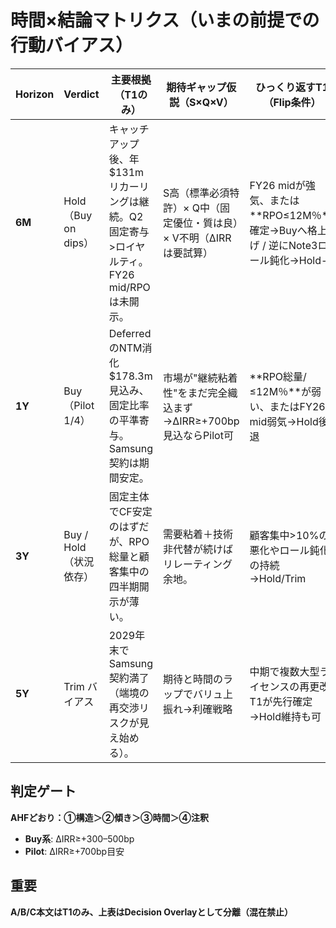 # 時間×結論マトリクス（いまの前提での行動バイアス）

| Horizon | Verdict | 主要根拠（T1のみ） | 期待ギャップ仮説（S×Q×V） | ひっくり返すT1（Flip条件） |
|---------|---------|-------------------|---------------------------|---------------------------|
| **6M** | Hold（Buy on dips） | キャッチアップ後、年$131mリカーリングは継続。Q2固定寄与>ロイヤルティ。FY26 mid/RPOは未開示。 | S高（標準必須特許）× Q中（固定優位・質は良）× V不明（ΔIRRは要試算） | FY26 midが強気、または**RPO≤12M％**確定→Buyへ格上げ / 逆にNote3ロール鈍化→Hold- |
| **1Y** | Buy（Pilot 1/4） | DeferredのNTM消化$178.3m見込み、固定比率の平準寄与。Samsung契約は期間安定。 | 市場が"継続粘着性"をまだ完全織込まず→ΔIRR≥+700bp見込ならPilot可 | **RPO総量/≤12M％**が弱い、またはFY26 mid弱気→Hold後退 |
| **3Y** | Buy / Hold（状況依存） | 固定主体でCF安定のはずだが、RPO総量と顧客集中の四半期開示が薄い。 | 需要粘着＋技術非代替が続けばリレーティング余地。 | 顧客集中>10%の悪化やロール鈍化の持続→Hold/Trim |
| **5Y** | Trim バイアス | 2029年末でSamsung契約満了（端境の再交渉リスクが見え始める）。 | 期待と時間のラップでバリュ上振れ→利確戦略 | 中期で複数大型ライセンスの再更改T1が先行確定→Hold維持も可 |

## 判定ゲート
**AHFどおり：①構造＞②傾き＞③時間＞④注釈**

- **Buy系**: ΔIRR≥+300–500bp
- **Pilot**: ΔIRR≥+700bp目安

## 重要
**A/B/C本文はT1のみ、上表はDecision Overlayとして分離（混在禁止）**
